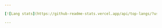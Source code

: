 ```yaml
---

[![Lang stats](https://github-readme-stats.vercel.app/api/top-langs/?username=chezeng&layout=donut)](https://github.com/anuraghazra/github-readme-stats) ![WakaTime stats](https://github-readme-stats.vercel.app/api/wakatime?username=chezeng)

---
```

